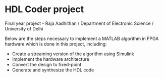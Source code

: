 # HDL Coder project

Final year project - Raja Aadhithan / Department of Electronic Science / University of Delhi

Below are the steps necessary to implement a MATLAB algorithm in FPGA hardware which is done in this project, including:
* Create a streaming version of the algorithm using Simulink
* Implement the hardware architecture
* Convert the design to fixed-point
* Generate and synthesize the HDL code

